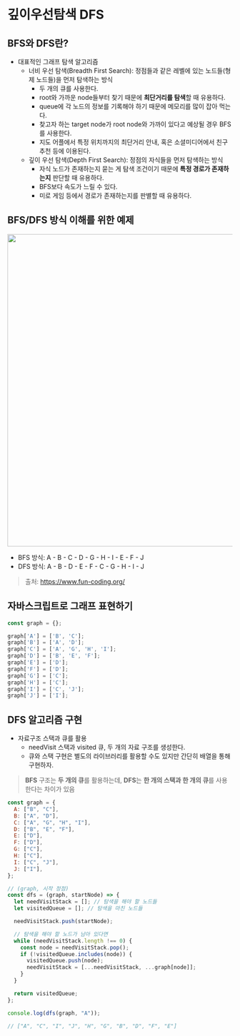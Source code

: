 # 깊이우선탐색 DFS

## BFS와 DFS란?

- 대표적인 그래프 탐색 알고리즘
  - 너비 우선 탐색(Breadth First Search): 정점들과 같은 레벨에 있는 노드들(형제 노드들)을 먼저 탐색하는 방식
    - 두 개의 큐를 사용한다.
    - root와 가까운 node들부터 찾기 때문에 **최단거리를 탐색**할 때 유용하다.
    - queue에 각 노드의 정보를 기록해야 하기 때문에 메모리를 많이 잡아 먹는다.
    - 찾고자 하는 target node가 root node와 가까이 있다고 예상될 경우 BFS를 사용한다. 
    - 지도 어플에서 특정 위치까지의 최단거리 안내, 혹은 소셜미디어에서 친구 추천 등에 이용된다.
  - 깊이 우선 탐색(Depth First Search): 정점의 자식들을 먼저 탐색하는 방식
    - 자식 노드가 존재하는지 묻는 게 탐색 조건이기 때문에 **특정 경로가 존재하는지** 판단할 때 유용하다.
    - BFS보다 속도가 느릴 수 있다.
    - 미로 게임 등에서 경로가 존재하는지를 판별할 때 유용하다.

## BFS/DFS 방식 이해를 위한 예제

<img src="https://www.fun-coding.org/00_Images/BFSDFS.png" width=700>

- BFS 방식: A - B - C - D - G - H - I - E - F - J
- DFS 방식: A - B - D - E - F - C - G - H - I - J

> 출처: https://www.fun-coding.org/

## 자바스크립트로 그래프 표현하기

```js
const graph = {};

graph['A'] = ['B', 'C'];
graph['B'] = ['A', 'D'];
graph['C'] = ['A', 'G', 'H', 'I'];
graph['D'] = ['B', 'E', 'F'];
graph['E'] = ['D'];
graph['F'] = ['D'];
graph['G'] = ['C'];
graph['H'] = ['C'];
graph['I'] = ['C', 'J'];
graph['J'] = ['I'];
```

## DFS 알고리즘 구현

- 자료구조 스택과 큐를 활용
  - needVisit 스택과 visited 큐, 두 개의 자료 구조를 생성한다.
  - 큐와 스택 구현은 별도의 라이브러리를 활용할 수도 있지만 간단히 배열을 통해 구현하자.

> **BFS** 구조는 **두 개의 큐**를 활용하는데, **DFS**는 **한 개의 스택과 한 개의 큐**를 사용한다는 차이가 있음

```js
const graph = {
  A: ["B", "C"],
  B: ["A", "D"],
  C: ["A", "G", "H", "I"],
  D: ["B", "E", "F"],
  E: ["D"],
  F: ["D"],
  G: ["C"],
  H: ["C"],
  I: ["C", "J"],
  J: ["I"],
};

// (graph, 시작 정점)
const dfs = (graph, startNode) => {
  let needVisitStack = []; // 탐색을 해야 할 노드들
  let visitedQueue = []; // 탐색을 마친 노드들

  needVisitStack.push(startNode);

  // 탐색을 해야 할 노드가 남아 있다면
  while (needVisitStack.length !== 0) {
    const node = needVisitStack.pop();
    if (!visitedQueue.includes(node)) {
      visitedQueue.push(node);
      needVisitStack = [...needVisitStack, ...graph[node]];
    }
  }

  return visitedQueue;
};

console.log(dfs(graph, "A"));

// ["A", "C", "I", "J", "H", "G", "B", "D", "F", "E"]
```


